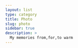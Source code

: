 ```yaml
---
layout: list
type: category
title: Photo
slug: photo
sidebar: true
description: >
  My memories from,for,to warm
---
```

